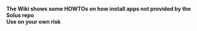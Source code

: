 **The Wiki shows some HOWTOs on how install apps not provided by the Solus repo**<br>
**Use on your own risk**

